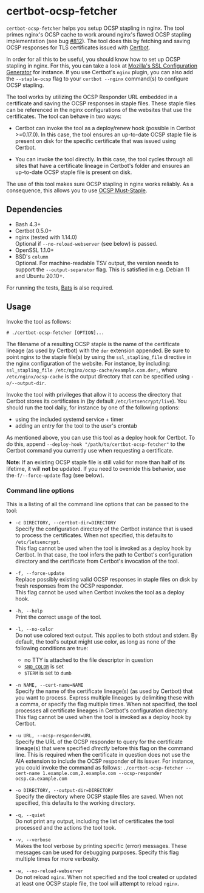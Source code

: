 # certbot-ocsp-fetcher
`certbot-ocsp-fetcher` helps you setup OCSP stapling in nginx. The tool primes
nginx's OCSP cache to work around nginx's flawed OCSP stapling implementation
(see bug [#812]). The tool does this by fetching and saving OCSP responses for
TLS certificates issued with [Certbot].

In order for all this to be useful, you should know how to set up OCSP stapling
in nginx. For this, you can take a look at [Mozilla's SSL Configuration
Generator] for instance. If you use Certbot's `nginx` plugin, you can also add
the `--staple-ocsp` flag to your `certbot --nginx` command(s) to configure OCSP
stapling.

The tool works by utilizing the OCSP Responder URL embedded in a certificate
and saving the OCSP responses in staple files. These staple files can be
referenced in the nginx configurations of the websites that use the
certificates. The tool can behave in two ways:

- Certbot can invoke the tool as a deploy/renew hook (possible in Certbot
  \>=0.17.0). In this case, the tool ensures an up-to-date OCSP staple file is
  present on disk for the specific certificate that was issued using Certbot.

- You can invoke the tool directly. In this case, the tool cycles through all
  sites that have a certificate lineage in Certbot's folder and ensures an
  up-to-date OCSP staple file is present on disk.

The use of this tool makes sure OCSP stapling in nginx works reliably. As a
consequence, this allows you to use [OCSP Must-Staple].

## Dependencies
- Bash 4.3+
- Certbot 0.5.0+
- nginx (tested with 1.14.0)\
  Optional if `--no-reload-webserver` (see below) is passed.
- OpenSSL 1.1.0+
- BSD's `column`\
  Optional. For machine-readable TSV output, the version needs to support the
  `--output-separator` flag. This is satisfied in e.g. Debian 11 and Ubuntu
  20.10+.

For running the tests, [Bats] is also required.

## Usage
Invoke the tool as follows:

`# ./certbot-ocsp-fetcher [OPTION]...`

The filename of a resulting OCSP staple is the name of the certificate lineage
(as used by Certbot) with the `der` extension appended. Be sure to point nginx
to the staple file(s) by using the `ssl_stapling_file` directive in the nginx
configuration of the website. For instance, by including: `ssl_stapling_file
/etc/nginx/ocsp-cache/example.com.der;`, where `/etc/nginx/ocsp-cache` is the
output directory that can be specified using `-o/--output-dir`.

Invoke the tool with privileges that allow it to access the directory that
Certbot stores its certificates in (by default `/etc/letsencrypt/live`). You
should run the tool daily, for instance by one of the following options:

- using the included systemd service + timer
- adding an entry for the tool to the user's crontab

As mentioned above, you can use this tool as a deploy hook for Certbot. To do
this, append `--deploy-hook "/path/to/certbot-ocsp-fetcher"` to the Certbot
command you currently use when requesting a certificate.

**Note:** If an existing OCSP staple file is still valid for more than half of
its lifetime, it will **not** be updated. If you need to override this
behavior, use the`-f/--force-update` flag (see below).

### Command line options
This is a listing of all the command line options that can be passed to the
tool:

- `-c DIRECTORY, --certbot-dir=DIRECTORY`\
  Specify the configuration directory of the Certbot instance that is used to
  process the certificates. When not specified, this defaults to
  `/etc/letsencrypt`.\
  This flag cannot be used when the tool is invoked as a deploy hook by
  Certbot. In that case, the tool infers the path to Certbot's configuration
  directory and the certificate from Certbot's invocation of the tool.

- `-f, --force-update`\
  Replace possibly existing valid OCSP responses in staple files on disk by
  fresh responses from the OCSP responder.\
  This flag cannot be used when Certbot invokes the tool as a deploy hook.

- `-h, --help`\
  Print the correct usage of the tool.

- `-l, --no-color`\
  Do not use colored text output. This applies to both stdout and stderr. By
  default, the tool's output might use color, as long as none of the following
  conditions are true:
    - no TTY is attached to the file descriptor in question
    - [`$NO_COLOR`] is set
    - `$TERM` is set to `dumb`

- `-n NAME, --cert-name=NAME`\
  Specify the name of the certificate lineage(s) (as used by Certbot) that you
  want to process. Express multiple lineages by delimiting these with a comma,
  or specify the flag multiple times. When not specified, the tool processes
  all certificate lineages in Certbot's configuration directory.\
  This flag cannot be used when the tool is invoked as a deploy hook by
  Certbot.

- `-u URL, --ocsp-responder=URL` \
  Specify the URL of the OCSP responder to query for the certificate lineage(s)
  that were specified *directly* before this flag on the command line. This is
  required when the certificate in question does not use the AIA extension to
  include the OCSP responder of its issuer. For instance, you could invoke the
  command as follows: `./certbot-ocsp-fetcher --cert-name
  1.example.com,2.example.com --ocsp-responder ocsp.ca.example.com`

- `-o DIRECTORY, --output-dir=DIRECTORY`\
  Specify the directory where OCSP staple files are saved. When not specified,
  this defaults to the working directory.

- `-q, --quiet`\
  Do not print any output, including the list of certificates the tool
  processed and the actions the tool took.

- `-v, --verbose`\
  Makes the tool verbose by printing specific (error) messages. These messages
  can be used for debugging purposes. Specify this flag multiple times for more
  verbosity.

- `-w, --no-reload-webserver`\
  Do not reload `nginx`. When not specified and the tool created or updated at
  least one OCSP staple file, the tool will attempt to reload `nginx`.

 [Certbot]: https://github.com/certbot/certbot
 [#812]: https://trac.nginx.org/nginx/ticket/812
 [Mozilla's SSL Configuration Generator]: https://mozilla.github.io/server-side-tls/ssl-config-generator/
 [OCSP Must-Staple]: https://scotthelme.co.uk/ocsp-must-staple/
 [Bats]: https://github.com/bats-core/bats-core
 [`$NO_COLOR`]: https://no-color.org/
